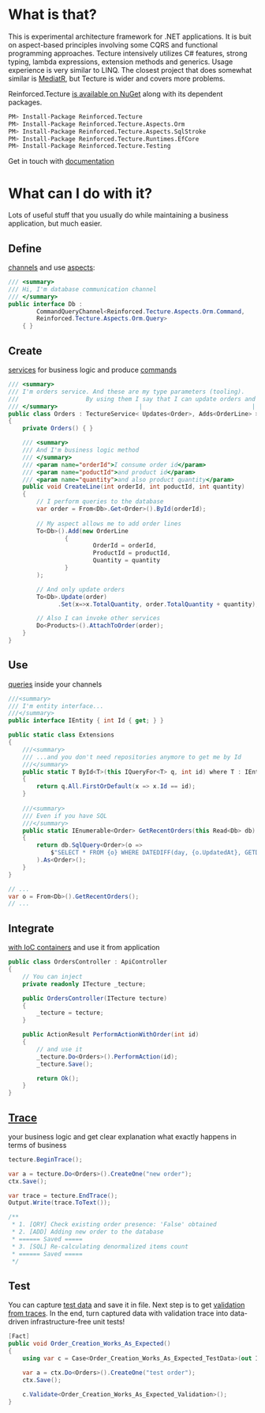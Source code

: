 # What is that?

This is experimental architecture framework for .NET applications. It is buit on aspect-based principles involving some CQRS and functional programming approaches. Tecture intensively utilizes C# features, strong typing, lambda expressions, extension methods and generics. Usage experience is very similar to LINQ. The closest project that does somewhat similar is [MediatR](https://github.com/jbogard/MediatR), but Tecture is wider and covers more problems. 

Reinforced.Tecture [is available on NuGet](https://www.nuget.org/packages/Reinforced.Tecture/) along with its dependent packages.

```bash
PM> Install-Package Reinforced.Tecture
PM> Install-Package Reinforced.Tecture.Aspects.Orm
PM> Install-Package Reinforced.Tecture.Aspects.SqlStroke
PM> Install-Package Reinforced.Tecture.Runtimes.EfCore
PM> Install-Package Reinforced.Tecture.Testing
```

Get in touch with [documentation](https://github.com/reinforced/Reinforced.Tecture/wiki)

# What can I do with it?

Lots of useful stuff that you usually do while maintaining a business application, but much easier.

## Define 
[channels](https://github.com/reinforced/Reinforced.Tecture/wiki/Channels) and use [aspects](https://github.com/reinforced/Reinforced.Tecture/wiki/Aspects):

```csharp
/// <summary>
/// Hi, I'm database communication channel
/// </summary>
public interface Db :
        CommandQueryChannel<Reinforced.Tecture.Aspects.Orm.Command, 
		Reinforced.Tecture.Aspects.Orm.Query>
    { }
```

## Create 
[services](https://github.com/reinforced/Reinforced.Tecture/wiki/Services) for business logic and produce [commands](https://github.com/reinforced/Reinforced.Tecture/wiki/Commands)

```csharp
/// <summary>
/// I'm orders service. And these are my type parameters (tooling). 
///	                  By using them I say that I can update orders and add order lines
/// </summary>                       |                               |
public class Orders : TectureService< Updates<Order>, Adds<OrderLine> >, INoContext
{
	private Orders() { }

	/// <summary>
	/// And I'm business logic method
	/// </summary>
	/// <param name="orderId">I consume order id</param>
	/// <param name="poductId">and product id</param>
	/// <param name="quantity">and also product quantity</param>
	public void CreateLine(int orderId, int poductId, int quantity)
	{
		// I perform queries to the database
		var order = From<Db>.Get<Order>().ById(orderId);
		
		// My aspect allows me to add order lines
		To<Db>().Add(new OrderLine
				{
						OrderId = orderId,
						ProductId = productId,
						Quantity = quantity
				}
		);

		// And only update orders
		To<Db>.Update(order)
		      .Set(x=>x.TotalQuantity, order.TotalQuantity + quantity);

		// Also I can invoke other services
		Do<Products>().AttachToOrder(order);
	}
}
```

## Use 
[queries](https://github.com/reinforced/Reinforced.Tecture/wiki/Queries) inside your channels

```csharp
///<summary>
/// I'm entity interface...
///</summary>
public interface IEntity { int Id { get; } }

public static class Extensions
{
	///<summary>
	/// ...and you don't need repositories anymore to get me by Id
	///</summary>
	public static T ById<T>(this IQueryFor<T> q, int id) where T : IEntity
	{
		return q.All.FirstOrDefault(x => x.Id == id);
	}
	
	///<summary>
	/// Even if you have SQL
	///</summary>
	public static IEnumerable<Order> GetRecentOrders(this Read<Db> db)
	{
		return db.SqlQuery<Order>(o => 
			$"SELECT * FROM {o} WHERE DATEDIFF(day, {o.UpdatedAt}, GETDATE()) < 30"
		).As<Order>();
	}
}

// ... 
var o = From<Db>().GetRecentOrders();
// ...
```

## Integrate 
[with IoC containers](https://github.com/reinforced/Reinforced.Tecture/wiki/Ioc) and use it from application

```csharp
public class OrdersController : ApiController
{
	// You can inject
	private readonly ITecture _tecture;

	public OrdersController(ITecture tecture)
	{
		_tecture = tecture;
	}

	public ActionResult PerformActionWithOrder(int id)
	{
		// and use it  
		_tecture.Do<Orders>().PerformAction(id);
		_tecture.Save();

		return Ok();
	}
}
```

## [Trace](https://github.com/reinforced/Reinforced.Tecture/wiki/Tracing) 
your business logic and get clear explanation what exactly happens in terms of business

```csharp
tecture.BeginTrace();

var a = tecture.Do<Orders>().CreateOne("new order");
ctx.Save();

var trace = tecture.EndTrace();
Output.Write(trace.ToText());

/**
 * 1. [QRY] Check existing order presence: 'False' obtained
 * 2. [ADD] Adding new order to the database
 * ====== Saved =====
 * 3. [SQL] Re-calculating denormalized items count
 * ====== Saved =====
 */
```

## Test
You can capture [test data](https://github.com/reinforced/Reinforced.Tecture/wiki/Test-Data) and save it in file.   Next step is to get [validation from traces](https://github.com/reinforced/Reinforced.Tecture/wiki/Generate-Validation). In the end, turn captured data with validation trace into data-driven infrastructure-free unit tests!

```csharp
[Fact]
public void Order_Creation_Works_As_Expected()
{
	using var c = Case<Order_Creation_Works_As_Expected_TestData>(out ITecture ctx);

	var a = ctx.Do<Orders>().CreateOne("test order");
	ctx.Save();
	
	c.Validate<Order_Creation_Works_As_Expected_Validation>();
}
```
